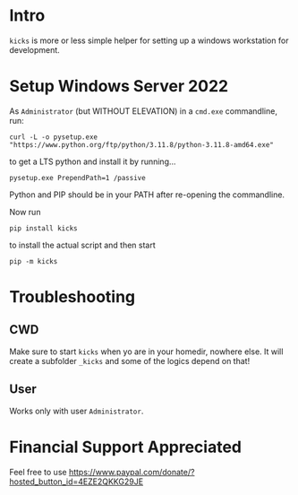 # Intro

`kicks` is more or less simple helper for setting up a windows workstation for development.

# Setup Windows Server 2022

As `Administrator` (but WITHOUT ELEVATION) in a `cmd.exe` commandline, run:

    curl -L -o pysetup.exe "https://www.python.org/ftp/python/3.11.8/python-3.11.8-amd64.exe"

to get a LTS python and install it by running...

    pysetup.exe PrependPath=1 /passive

Python and PIP should be in your PATH after re-opening the commandline.

Now run

    pip install kicks

to install the actual script and then start

    pip -m kicks

# Troubleshooting

## CWD

Make sure to start `kicks` when yo are in your homedir, nowhere else. It will create a subfolder `_kicks` and some of the logics depend on that!

## User

Works only with user `Administrator`.

# Financial Support Appreciated

Feel free to use https://www.paypal.com/donate/?hosted_button_id=4EZE2QKKG29JE
